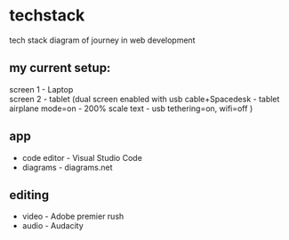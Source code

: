 # techstack

tech stack diagram of journey in web development

## my current setup:

screen 1 - Laptop  
screen 2 - tablet (dual screen enabled with usb cable+Spacedesk - tablet airplane mode=on - 200% scale text - usb tethering=on, wifi=off )

## app

- code editor - Visual Studio Code
- diagrams - diagrams.net

## editing

- video - Adobe premier rush
- audio - Audacity
